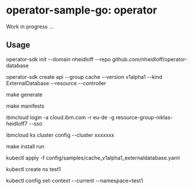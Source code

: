 # operator-sample-go: operator

Work in progress ...

## Usage

operator-sdk init --domain nheidloff --repo github.com/nheidloff/operator-database

operator-sdk create api --group cache --version v1alpha1 --kind ExternalDatabase --resource --controller

make generate

make manifests

ibmcloud login -a cloud.ibm.com -r eu-de -g resource-group-niklas-heidloff7 --sso

ibmcloud ks cluster config --cluster xxxxxxx

make install run

kubectl apply -f config/samples/cache_v1alpha1_externaldatabase.yaml

kubectl create ns test1

kubectl config set-context --current --namespace=test1


